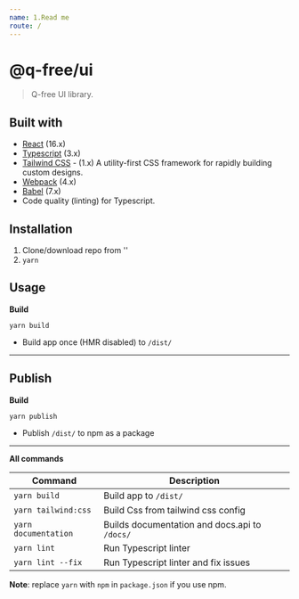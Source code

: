 ```yaml
---
name: 1.Read me
route: /
---
```


# @q-free/ui

> Q-free UI library.

## Built with

- [React](https://facebook.github.io/react/) (16.x)
- [Typescript](https://www.typescriptlang.org/) (3.x)
- [Tailwind CSS](https://tailwindcss.com/) - (1.x) A utility-first CSS framework for rapidly building custom designs.
- [Webpack](https://webpack.js.org/) (4.x)
- [Babel](http://babeljs.io/) (7.x)
- Code quality (linting) for Typescript.

## Installation

1. Clone/download repo from ''
2. `yarn`

## Usage

**Build**

`yarn build`

- Build app once (HMR disabled) to `/dist/`

---

## Publish

**Build**

`yarn publish`

- Publish `/dist/` to npm as a package

---

**All commands**

| Command              | Description                                   |
| -------------------- | --------------------------------------------- |
| `yarn build`         | Build app to `/dist/`                         |
| `yarn tailwind:css`  | Build Css from tailwind css config            |
| `yarn documentation` | Builds documentation and docs.api to `/docs/` |
| `yarn lint`          | Run Typescript linter                         |
| `yarn lint --fix`    | Run Typescript linter and fix issues          |

**Note**: replace `yarn` with `npm` in `package.json` if you use npm.
